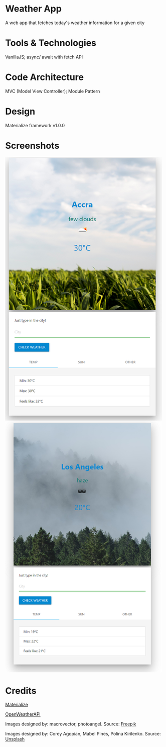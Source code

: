 # Weather App

A web app that fetches today's weather information for a given city

# Tools & Technologies

VanillaJS; async/ await with fetch API

# Code Architecture

MVC (Model View Controller); Module Pattern

# Design

Materialize framework v1.0.0

# Screenshots

<img src="img/accra.PNG" width="500">
<img src="img/la.PNG" width="500">

# Credits

[Materialize](https://materializecss.com/)

[OpenWeatherAPI](https://openweathermap.org/api)

Images designed by: macrovector, photoangel. Source: [Freepik](https://www.freepik.com/)

Images designed by: Corey Agopian, Mabel Pines, Polina Kirilenko. Source: [Unsplash](https://unsplash.com/)
